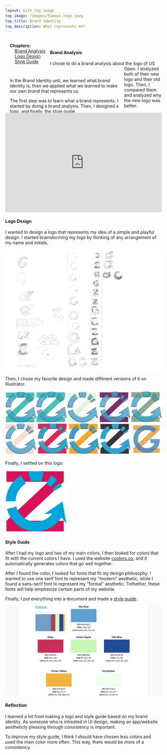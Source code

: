 ```yaml
---
layout: with_top_image
top_image: /images/famous-logo.jpeg
top_title: Brand Identity
top_description: What represents me?
---
```


<div class="clearfix">
  <div style="float: left; padding:15px">
    <b>Chapters:</b><br/> 
    &nbsp; &nbsp; <a href="#brand-analysis">Brand Analysis</a><br/> 
    &nbsp; &nbsp; <a href="#logo-design">Logo Design</a><br/>
    &nbsp; &nbsp; <a href="#style-guide">Style Guide</a><br/>
  </div>
  <div style="float: left; padding:15px; width: 70%;">
    <p>In the Brand Identity unit, we learned what brand identity is, then we applied what we learned to make our own brand that represents us.</p>
    <p>The first step was to learn what a brand represents. I started by doing a brand analysis. Then, I designed a logo, and finally, the style guide.</p>
  </div>
</div>
<br/>

<!---
<b>Chapters:</b><br/>
&nbsp; &nbsp; <a href="#brand-analysis">Brand Analysis</a><br/>
&nbsp; &nbsp; <a href="#logo-design">Logo Design</a><br/>
&nbsp; &nbsp; <a href="#style-guide">Style Guide</a><br/>
--->

#### Brand Analysis
I chose to do a brand analysis about the logo of US Open. I analyzed both of their new logo and their old logo. Then, I compared them and analyzed why the new logo was better.

<div style="width: 100%;padding-top: calc(56.25% + 36px); position: relative;">
  <iframe src="https://docs.google.com/presentation/d/e/2PACX-1vToPB2VHNuItphcVU1PnOeHIejEgRBnAoXVb44nUR4bqW4LFxTS1qN7pJoRNDm9gBUouLFTWQlTliLu/embed?start=false&loop=false&delayms=5000" frameborder="0" allowfullscreen="true" mozallowfullscreen="true" webkitallowfullscreen="true" style="position: absolute; top: 0;left:0; width: 100%; height: 100%;"></iframe>
</div>

#### Logo Design
I wanted to design a logo that represents my idea of a simple and playful design. I started brainstorming my logo by thinking of any arrangement of my name and initials. 

<img src="/images/brandbrainstorm.jpg">

Then, I chose my favorite design and made different versions of it on Illustrator.

<img src="/images/logoiteration.jpg">

Finally, I settled on this logo:

<img src="/favicon.svg" width="200" height="200">

#### Style Guide
After I had my logo and two of my main colors, I then looked for colors that fit with the current colors I have. I used the website [coolors.co](https://coolors.co/), and it automatically generates colors that go well together.

After I found the color, I looked for fonts that fit my design philosophy. I wanted to use one serif font to represent my “modern” aesthetic, while I found a sans-serif font to represent my “formal” aesthetic. Tothether, these fonts will help emphesize certain parts of my website.

Finally, I put everything into a document and made a [style guide](https://docs.google.com/document/d/16GYu-9LOtND36e563b6rrRNAQWxzeM6Eq6v6oQ_3Cak/edit?usp=sharing).

<img src="/images/styleguide.png">

#### Reflection
I learned a lot from making a logo and style guide based on my brand identity. As someone who is intrested in UI design, making an app/website aestheticly pleasing through consistency is important.

To improve my style guide, I think I should have chosen less colors and used the main color more often. This way, there would be more of a consistency.


